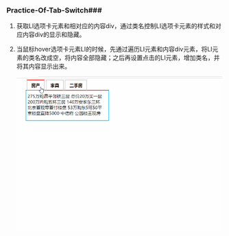 ### Practice-Of-Tab-Switch###

1. 获取LI选项卡元素和相对应的内容div，通过类名控制LI选项卡元素的样式和对应内容div的显示和隐藏。

2. 当鼠标hover选项卡元素LI的时候，先通过遍历LI元素和内容div元素，将LI元素的类名改成空，将内容全部隐藏；之后再设置点击的LI元素，增加类名，并将其内容显示出来。

   ![tabSelect](tabSelect.gif)

